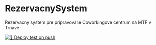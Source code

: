 # RezervacnySystem

Rezervacny system pre pripravovane Coworkingove centrum na MTF v Trnave



[![🚀 Deploy test on push](https://github.com/samod1/RezervacnySystem/actions/workflows/main.yml/badge.svg?branch=master)](https://github.com/samod1/RezervacnySystem/actions/workflows/main.yml)
